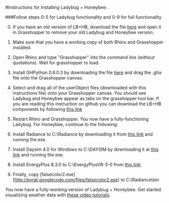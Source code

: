 #Instructions for Installing Ladybug + Honeybee:

###Follow steps 0-5 for Ladybug functionality and 0-9 for full functionality



0. If you have an old version of LB+HB, download the file [here](http://hydrashare.github.io/hydra/viewer?owner=mostaphaRoudsari&fork=hydra_1&id=Remove_Ladybug_and_Honeybee) and open it in Grasshopper to remove your old Ladybug  and Honeybee version.

1. Make sure that you have a working copy of both Rhino and Grasshopper installed.

2. Open Rhino and type "Grasshopper" into the command line (without quotations). Wait for grasshopper to load.

3. Install GHPython 0.6.0.3 by downloading the file [here](http://www.food4rhino.com/project/ghpython?ufh) and drag the .gha file onto the Grasshopper canvas.

4. Select and drag all of the userObject files (downloaded with this instructions file) onto your Grasshopper canvas. You should see Ladybug and Honeybee appear as tabs on the grasshopper tool bar.  If you are reading this instruction on github you can download the LB+HB components by following [this link](http://www.food4rhino.com/project/ladybug-honeybee)

5. Restart Rhino and Grasshopper. You now have a fully-functioning Ladybug.  For Honeybee, continue to the following:



6. Install Radiance to C:\Radiance by downloading it from [this link](https://github.com/NREL/Radiance/releases/download/5.0.a.6/radiance-5.0.a.6-win64.exe) and running the exe.

7. Install Daysim 4.0 for Windows to C:\DAYSIM by downloading it at [this link](http://daysim.ning.com/page/download) and running the exe. 

8. Install EnergyPlus 8.3.0 to C:\EnergyPlusV8-3-0 from [this link](https://github.com/NREL/EnergyPlus/releases/download/v8.3.0/EnergyPlus-8.3.0-6d97d074ea-Windows-x86_64.exe).

9. Finally, copy [falsecolor2.exe][http://pyrat.googlecode.com/files/falsecolor2.exe] to C:\Radiance\bin



You now have a fully-working version of Ladybug + Honeybee.  Get started visualizing weather data with [these video tutorials](https://www.youtube.com/playlist?list=PLruLh1AdY-Sj_XGz3kzHUoWmpWDXNep1O).
